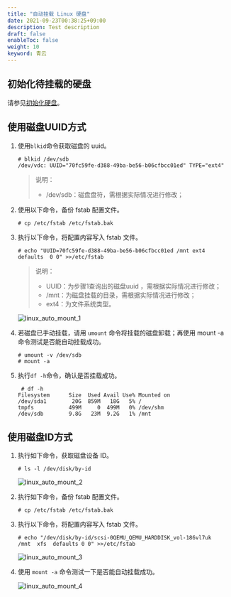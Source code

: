```yaml
---
title: "自动挂载 Linux 硬盘"
date: 2021-09-23T00:38:25+09:00
description: Test description
draft: false
enableToc: false
weight: 10
keyword: 青云
---
```


## 初始化待挂载的硬盘

请参见[初始化硬盘](/storage/disk/quickstart/init/init_linux)。

## 使用磁盘UUID方式

1. 使用`blkid`命令获取磁盘的 uuid。

   ```
   # blkid /dev/sdb
   /dev/vdc: UUID="70fc59fe-d388-49ba-be56-b06cfbcc01ed" TYPE="ext4"
   ```
   > 说明：
   > - /dev/sdb：磁盘盘符，需根据实际情况进行修改；

2. 使用以下命令，备份 fstab 配置文件。

   ```
   # cp /etc/fstab /etc/fstab.bak
   ```

3. 执行以下命令，将配置内容写入 fstab 文件。

   ```
   # echo "UUID=70fc59fe-d388-49ba-be56-b06cfbcc01ed /mnt ext4 defaults  0 0" >>/etc/fstab
   ```

   > 说明：
   > - UUID：为步骤1查询出的磁盘uuid ，需根据实际情况进行修改；
   > - /mnt：为磁盘挂载的目录，需根据实际情况进行修改；
   > - ext4：为文件系统类型。

   ![linux_auto_mount_1](/storage/disk/_images/linux_auto_mount_1.png)

4. 若磁盘已手动挂载，请用 `umount` 命令将挂载的磁盘卸载；再使用 mount -a 命令测试是否能自动挂载成功。

   ```
   # umount -v /dev/sdb
   # mount -a
   ```

5. 执行`df -h`命令，确认是否挂载成功。

   ```
    # df -h
   Filesystem      Size  Used Avail Use% Mounted on
   /dev/sda1        20G  859M   18G   5% /
   tmpfs           499M     0  499M   0% /dev/shm
   /dev/sdb        9.8G   23M  9.2G   1% /mnt
   ```

## 使用磁盘ID方式

1. 执行如下命令，获取磁盘设备 ID。

   ```
   # ls -l /dev/disk/by-id
   ```

   ![linux_auto_mount_2](/storage/disk/_images/linux_auto_mount_2.png)

2. 执行如下命令，备份 fstab 配置文件。

   ```
   # cp /etc/fstab /etc/fstab.bak
   ```

3. 执行以下命令，将配置内容写入 fstab 文件。

   ```
   # echo "/dev/disk/by-id/scsi-0QEMU_QEMU_HARDDISK_vol-186vl7uk  /mnt  xfs  defaults 0 0" >>/etc/fstab
   ```

   ![linux_auto_mount_3](/storage/disk/_images/linux_auto_mount_3.png)

4. 使用 `mount -a` 命令测试一下是否能自动挂载成功。

   ![linux_auto_mount_4](/storage/disk/_images/linux_auto_mount_4.png)